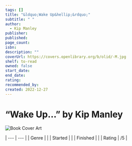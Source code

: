```yaml
---
tags: []
title: "&ldquo;Wake Up&hellip;&rdquo;"
subtitle: " "
author:
  - Kip Manley
publisher: 
published: 
page_count: 
isbn: 
description: ""
coverUrl: https://covers.openlibrary.org/b/olid/-M.jpg
shelf: to-read
owned: false
start_date: 
end_date: 
rating: 
recommended_by: 
created: 2022-12-27
---
```


# &ldquo;Wake Up&hellip;&rdquo; by Kip Manley

![Book Cover Art](https://covers.openlibrary.org/b/olid/-M.jpg)


| --- | --- |
| Genre |  |
| Started |  |
| Finished |  |
| Rating | /5 |

